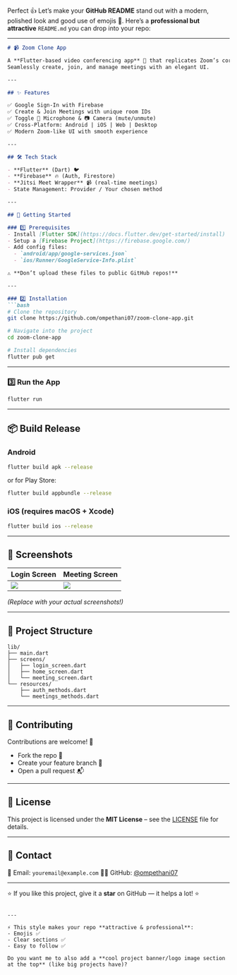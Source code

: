 Perfect 👍 Let’s make your **GitHub README** stand out with a modern, polished look and good use of emojis 🎉.
Here’s a **professional but attractive** `README.md` you can drop into your repo:

---

````markdown
# 📹 Zoom Clone App

A **Flutter-based video conferencing app** 🎯 that replicates Zoom’s core features using **Jitsi Meet** + **Firebase**.  
Seamlessly create, join, and manage meetings with an elegant UI.

---

## ✨ Features

✅ Google Sign-In with Firebase  
✅ Create & Join Meetings with unique room IDs  
✅ Toggle 🎤 Microphone & 📷 Camera (mute/unmute)  
✅ Cross-Platform: Android | iOS | Web | Desktop  
✅ Modern Zoom-like UI with smooth experience  

---

## 🛠️ Tech Stack

- **Flutter** (Dart) 🐦  
- **Firebase** 🔥 (Auth, Firestore)  
- **Jitsi Meet Wrapper** 📹 (real-time meetings)  
- State Management: Provider / Your chosen method  

---

## 🚀 Getting Started

### 1️⃣ Prerequisites
- Install [Flutter SDK](https://docs.flutter.dev/get-started/install)  
- Setup a [Firebase Project](https://firebase.google.com/)  
- Add config files:  
  - `android/app/google-services.json`  
  - `ios/Runner/GoogleService-Info.plist`  

⚠️ **Don’t upload these files to public GitHub repos!**

---

### 2️⃣ Installation
```bash
# Clone the repository
git clone https://github.com/ompethani07/zoom-clone-app.git

# Navigate into the project
cd zoom-clone-app

# Install dependencies
flutter pub get
````

---

### 3️⃣ Run the App

```bash
flutter run
```

---

## 📦 Build Release

### Android

```bash
flutter build apk --release
```

or for Play Store:

```bash
flutter build appbundle --release
```

### iOS (requires macOS + Xcode)

```bash
flutter build ios --release
```

---

## 📸 Screenshots

| Login Screen           | Meeting Screen           |
| ---------------------- | ------------------------ |
| ![](path/to/login.png) | ![](path/to/meeting.png) |

*(Replace with your actual screenshots!)*

---

## 📂 Project Structure

```
lib/
├── main.dart
├── screens/
│   ├── login_screen.dart
│   ├── home_screen.dart
│   └── meeting_screen.dart
└── resources/
    ├── auth_methods.dart
    └── meetings_methods.dart
```

---

## 🤝 Contributing

Contributions are welcome! 🎉

* Fork the repo 🍴
* Create your feature branch 🌱
* Open a pull request 📬

---

## 📜 License

This project is licensed under the **MIT License** – see the [LICENSE](LICENSE) file for details.

---

## 💌 Contact

📧 Email: `youremail@example.com`
👨‍💻 GitHub: [@ompethani07](https://github.com/ompethani07)

---

⭐ If you like this project, give it a **star** on GitHub — it helps a lot! ⭐

```

---

⚡ This style makes your repo **attractive & professional**:  
- Emojis ✅  
- Clear sections ✅  
- Easy to follow ✅  

Do you want me to also add a **cool project banner/logo image section at the top** (like big projects have)?
```
